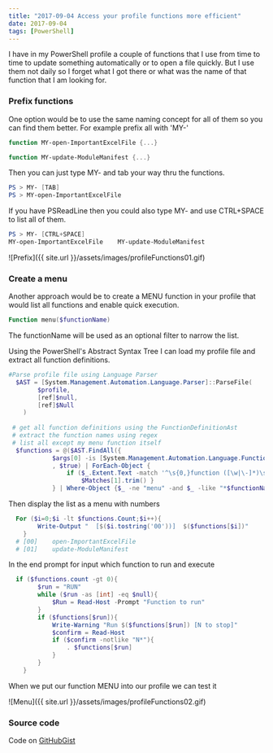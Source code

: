 ```yaml
---
title: "2017-09-04 Access your profile functions more efficient"
date: 2017-09-04
tags: [PowerShell]
---
```


I have in my PowerShell profile a couple of functions that I use from time to time to update something automatically or to open a file quickly.
But I use them not daily so I forget what I got there or what was the name of that function that I am looking for.

### Prefix functions
One option would be to use the same naming concept for all of them so you can find them better.
For example prefix all with 'MY-'

```powershell
function MY-open-ImportantExcelFile {...}

function MY-update-ModuleManifest {...}
```

Then you can just type MY- and tab your way thru the functions.

```powershell
PS > MY- [TAB]
PS > MY-open-ImportantExcelFile
```

If you have PSReadLine then you could also type MY- and use CTRL+SPACE to list all of them.
```powershell
PS > MY- [CTRL+SPACE]
MY-open-ImportantExcelFile    MY-update-ModuleManifest 
```

![Prefix]({{ site.url }}/assets/images/profileFunctions01.gif)

### Create a menu
Another approach would be to create a MENU function in your profile that would list all functions and enable quick execution.

```powershell
Function menu($functionName)
```
The functionName will be used as an optional filter to narrow the list.

Using the PowerShell's Abstract Syntax Tree I can load my profile file and extract all function definitions.
```powershell
#Parse profile file using Language Parser
  $AST = [System.Management.Automation.Language.Parser]::ParseFile(
	    $profile,
	    [ref]$null,
	    [ref]$Null
	)
 
 # get all function definitions using the FunctionDefinitionAst
 # extract the function names using regex
 # list all except my menu function itself
  $functions = @($AST.FindAll({
	    	$args[0] -is [System.Management.Automation.Language.FunctionDefinitionAst]}
	    	, $true) | ForEach-Object {
	    		if ($_.Extent.Text -match '^\s{0,}function ([\w|\-]*)\s{0,}{{0,1}'){
					$Matches[1].trim() }
			} | Where-Object {$_ -ne "menu" -and $_ -like "*$functionName*"} | Sort-Object)
```


Then display the list as a menu with numbers

```powershell
  For ($i=0;$i -lt $functions.Count;$i++){				
		Write-Output "	[$($i.tostring('00'))]	$($functions[$i])"
	}
  # [00]    open-ImportantExcelFile
  # [01]    update-ModuleManifest
```

In the end prompt for input which function to run and execute
```powershell
  if ($functions.count -gt 0){
		$run = "RUN"
		while ($run -as [int] -eq $null){
			$Run = Read-Host -Prompt "Function to run"
		}
		if ($functions[$run]){
			Write-Warning "Run $($functions[$run]) [N to stop]"
			$confirm = Read-Host 
			if ($confirm -notlike "N*"){
				. $functions[$run]
			}
		}
	}
```

When we put our function MENU into our profile we can test it

![Menu]({{ site.url }}/assets/images/profileFunctions02.gif)

### Source code
Code on [GitHubGist](https://gist.github.com/amnich/5099c5e472150da1d09f5ceb1142765a)
